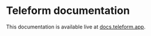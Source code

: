 # Teleform documentation

This documentation is available live at [docs.teleform.app](https://docs.teleform.app).